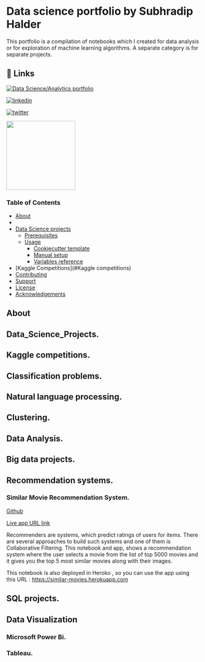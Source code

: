 
# Data science portfolio by Subhradip Halder

This portfolio is a compilation of notebooks which I created for data analysis or for exploration of machine learning algorithms. A separate category is for separate projects.


## 🔗 Links
[![Data Science/Analytics portfolio](https://img.shields.io/badge/my_portfolio-000?style=for-the-badge&logo=ko-fi&logoColor=white)](https://deephalder.github.io/)

[![linkedin](https://img.shields.io/badge/linkedin-0A66C2?style=for-the-badge&logo=linkedin&logoColor=white)](https://www.linkedin.com/in/deephalder/)

[![twitter](https://img.shields.io/badge/twitter-1DA1F2?style=for-the-badge&logo=twitter&logoColor=white)](https://twitter.com/Halder_Subh)

<img height="180em" src="https://github-readme-stats.vercel.app/api?username=deephalder&show_icons=true&hide_border=true&&count_private=true&include_all_commits=true" />

### Table of Contents

- [About](#About)
- 
- [Data Science projects ](#Data_Science_Projects)
  - [Prerequisites](#prerequisites)
  - [Usage](#usage)
    - [Cookiecutter template](#cookiecutter-template)
    - [Manual setup](#manual-setup)
    - [Variables reference](#variables-reference)
- [Kaggle Competitions](#Kaggle competitions)
- [Contributing](#contributing)
- [Support](#support)
- [License](#license)
- [Acknowledgements](#acknowledgements)

## About

## Data_Science_Projects.

## Kaggle competitions.

## Classification problems.

## Natural language processing.

## Clustering.

## Data Analysis.

## Big data projects.

## Recommendation systems.

### Similar Movie Recommendation System.

[Github](https://github.com/deephalder/Personal-Code/blob/main/Kaggle/Movie_recommended_system/movie-recommendation-system-content-based-easy.ipynb) 

[Live app URL link ](https://similar-movies.herokuapp.com)

Recommenders are systems, which predict ratings of users for items. There are several approaches to build such systems and one of them is Collaborative Filtering. 
This notebook and app, shows a recommendation system where the user selects a movie from the list of top 5000 movies and it gives you the top 5 most similar movies along with their images.

This notebook is also deployed in Heroko , so you can use the app using this URL : https://similar-movies.herokuapp.com

## SQL projects.

## Data Visualization

### Microsoft Power Bi.

### Tableau.
